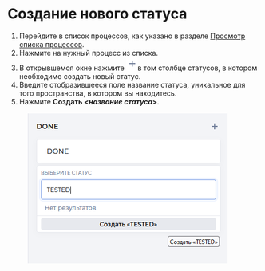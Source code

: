 # Создание нового статуса

1. Перейдите в список процессов, как указано в разделе [Просмотр списка процессов](https://docs.teamstorm.io/rukovodstva/rukovodstvo-polzovatelya-teamstorm/nastroika-rabochikh-processov/prosmotr-spiska-processov).
2. Нажмите на нужный процесс из списка.
3. В открывшемся окне нажмите <img src="../../../.gitbook/assets/изображение (4) (3) (1).png" alt="" data-size="line">в том столбце статусов, в котором необходимо создать новый статус.
4. Введите отобразившееся поле название статуса, уникальное для того пространства, в котором вы находитесь.
5. Нажмите **Создать <**_**название статуса**_**>**.

<figure><img src="../../../.gitbook/assets/изображение (44).png" alt=""><figcaption></figcaption></figure>
